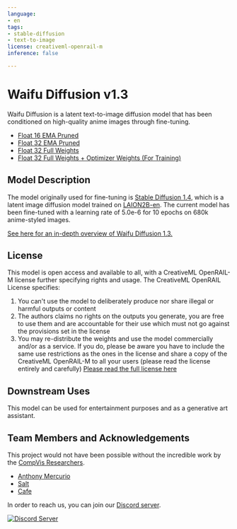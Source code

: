 ```yaml
---
language:
- en
tags:
- stable-diffusion
- text-to-image
license: creativeml-openrail-m
inference: false

---
```


# Waifu Diffusion v1.3

Waifu Diffusion is a latent text-to-image diffusion model that has been conditioned on high-quality anime images through fine-tuning.

- [Float 16 EMA Pruned](https://huggingface.co/hakurei/waifu-diffusion-v1-3/blob/main/wd-v1-3-float16.ckpt)
- [Float 32 EMA Pruned](https://huggingface.co/hakurei/waifu-diffusion-v1-3/blob/main/wd-v1-3-float32.ckpt)
- [Float 32 Full Weights](https://huggingface.co/hakurei/waifu-diffusion-v1-3/blob/main/wd-v1-3-full.ckpt)
- [Float 32 Full Weights + Optimizer Weights (For Training)](https://huggingface.co/hakurei/waifu-diffusion-v1-3/blob/main/wd-v1-3-full-opt.ckpt)

## Model Description

The model originally used for fine-tuning is [Stable Diffusion 1.4](https://huggingface.co/CompVis/stable-diffusion-v1-4), which is a latent image diffusion model trained on [LAION2B-en](https://huggingface.co/datasets/laion/laion2B-en). The current model has been fine-tuned with a learning rate of 5.0e-6 for 10 epochs on 680k anime-styled images.

[See here for an in-depth overview of Waifu Diffusion 1.3.](https://gist.github.com/harubaru/f727cedacae336d1f7877c4bbe2196e1)

## License

This model is open access and available to all, with a CreativeML OpenRAIL-M license further specifying rights and usage.
The CreativeML OpenRAIL License specifies: 

1. You can't use the model to deliberately produce nor share illegal or harmful outputs or content 
2. The authors claims no rights on the outputs you generate, you are free to use them and are accountable for their use which must not go against the provisions set in the license
3. You may re-distribute the weights and use the model commercially and/or as a service. If you do, please be aware you have to include the same use restrictions as the ones in the license and share a copy of the CreativeML OpenRAIL-M to all your users (please read the license entirely and carefully)
[Please read the full license here](https://huggingface.co/spaces/CompVis/stable-diffusion-license)

## Downstream Uses

This model can be used for entertainment purposes and as a generative art assistant.

## Team Members and Acknowledgements

This project would not have been possible without the incredible work by the [CompVis Researchers](https://ommer-lab.com/).

- [Anthony Mercurio](https://github.com/harubaru)
- [Salt](https://github.com/sALTaccount/)
- [Cafe](https://twitter.com/cafeai_labs)

In order to reach us, you can join our [Discord server](https://discord.gg/touhouai).

[![Discord Server](https://discordapp.com/api/guilds/930499730843250783/widget.png?style=banner2)](https://discord.gg/touhouai)
